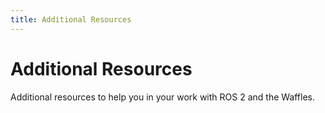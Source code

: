 ```yaml
---
title: Additional Resources
--- 
```


# Additional Resources

Additional resources to help you in your work with ROS 2 and the Waffles.